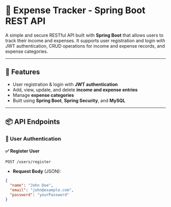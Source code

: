 # 💸 Expense Tracker - Spring Boot REST API

A simple and secure RESTful API built with **Spring Boot** that allows users to track their income and expenses. It supports user registration and login with JWT authentication, CRUD operations for income and expense records, and expense categories.

---

## 🚀 Features

- User registration & login with **JWT authentication**
- Add, view, update, and delete **income and expense entries**
- Manage **expense categories**
- Built using **Spring Boot**, **Spring Security**, and **MySQL**

---

## 📦 API Endpoints

### 🔐 User Authentication

#### ✅ Register User  
`POST /users/register`

- **Request Body** (JSON):
```json
{
  "name": "John Doe",
  "email": "john@example.com",
  "password": "yourPassword"
}
